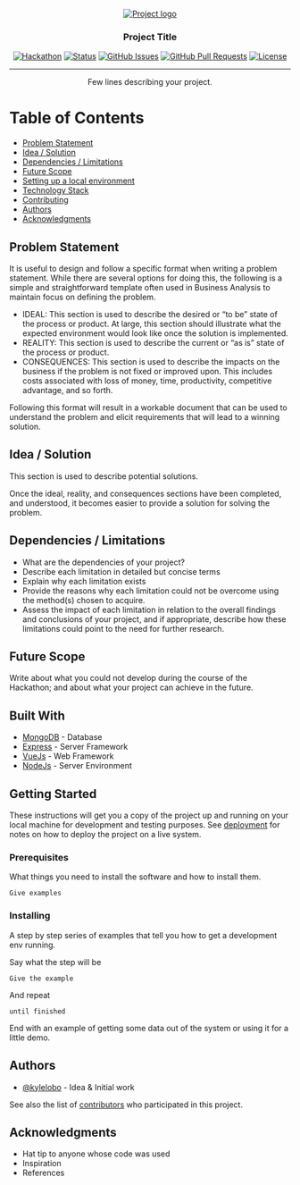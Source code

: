 <p align="center">
  <a href="" rel="noopener">
 <img src="https://cdn-images-1.medium.com/max/1600/1*supQ92uykNElEfyYf7UgHw.png" alt="Project logo"></a>
</p>
<h3 align="center">Project Title</h3>

<div align="center">

  [![Hackathon](https://img.shields.io/badge/hackathon-name-orange.svg)](http://hackathon.url.com) 
  [![Status](https://img.shields.io/badge/status-active-success.svg)]() 
  [![GitHub Issues](https://img.shields.io/github/issues/kylelobo/The-Documentation-Compendium.svg)](https://github.com/kylelobo/The-Documentation-Compendium/issues)
  [![GitHub Pull Requests](https://img.shields.io/github/issues-pr/kylelobo/The-Documentation-Compendium.svg)](https://github.com/kylelobo/The-Documentation-Compendium/pulls)
  [![License](https://img.shields.io/badge/license-MIT-blue.svg)](LICENSE.md)

</div>

---

<p align="center"> Few lines describing your project.
    <br> 
</p>

# Table of Contents
+ [Problem Statement](#problem_statement)
+ [Idea / Solution](#idea)
+ [Dependencies / Limitations](#limitations)
+ [Future Scope](#future_scope)
+ [Setting up a local environment](#getting_started)
+ [Technology Stack](#tech_stack)
+ [Contributing](../CONTRIBUTING.md)
+ [Authors](#authors)
+ [Acknowledgments](#acknowledgments)

## Problem Statement <a name = "problem_statement"></a>
It is useful to design and follow a specific format when writing a problem statement. While there are several options
for doing this, the following is a simple and straightforward template often used in Business Analysis to maintain
focus on defining the problem.

+ IDEAL: This section is used to describe the desired or “to be” state of the process or product. At large, this section 
should illustrate what the expected environment would look like once the solution is implemented.
+ REALITY: This section is used to describe the current or “as is” state of the process or product. 
+ CONSEQUENCES: This section is used to describe the impacts on the business if the problem is not fixed or improved upon.
This includes costs associated with loss of money, time, productivity, competitive advantage, and so forth.

Following this format will result in a workable document that can be used to understand the problem and elicit
requirements that will lead to a winning solution. 

## Idea / Solution <a name = "idea"></a>
This section is used to describe potential solutions. 

Once the ideal, reality, and consequences sections have been 
completed, and understood, it becomes easier to provide a solution for solving the problem.

## Dependencies / Limitations <a name = "limitations"></a>
+ What are the dependencies of your project?
+ Describe each limitation in detailed but concise terms
+ Explain why each limitation exists
+ Provide the reasons why each limitation could not be overcome using the method(s) chosen to acquire.
+ Assess the impact of each limitation in relation to the overall findings and conclusions of your project, and if 
appropriate, describe how these limitations could point to the need for further research.

## Future Scope <a name = "future_scope"></a>
Write about what you could not develop during the course of the Hackathon; and about what your project can achieve 
in the future.

## Built With <a name = "tech_stack"></a>
+ [MongoDB](https://www.mongodb.com/) - Database
+ [Express](https://expressjs.com/) - Server Framework
+ [VueJs](https://vuejs.org/) - Web Framework
+ [NodeJs](https://nodejs.org/en/) - Server Environment

## Getting Started <a name = "getting_started"></a>
These instructions will get you a copy of the project up and running on your local machine for development 
and testing purposes. See [deployment](#deployment) for notes on how to deploy the project on a live system.

### Prerequisites

What things you need to install the software and how to install them.

```
Give examples
```

### Installing

A step by step series of examples that tell you how to get a development env running.

Say what the step will be

```
Give the example
```

And repeat

```
until finished
```

End with an example of getting some data out of the system or using it for a little demo.

## Authors <a name = "authors"></a>

+ [@kylelobo](https://github.com/kylelobo) - Idea & Initial work

See also the list of [contributors](https://github.com/kylelobo/The-Documentation-Compendium/contributors) 
who participated in this project.

## Acknowledgments <a name = "acknowledgments"></a>
+ Hat tip to anyone whose code was used
+ Inspiration
+ References
